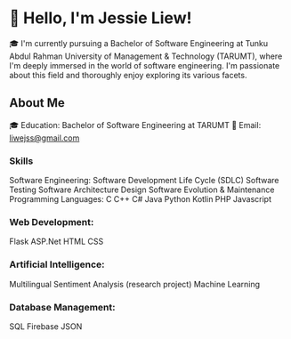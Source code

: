 # 👋 Hello, I'm Jessie Liew!
🎓 I'm currently pursuing a Bachelor of Software Engineering at Tunku Abdul Rahman University of Management & Technology (TARUMT), where I'm deeply immersed in the world of software engineering. I'm passionate about this field and thoroughly enjoy exploring its various facets.

## About Me
🎓 Education: Bachelor of Software Engineering at TARUMT
📧 Email: liwejss@gmail.com

### Skills
Software Engineering:
Software Development Life Cycle (SDLC)
Software Testing
Software Architecture Design
Software Evolution & Maintenance
Programming Languages:
C
C++
C#
Java
Python
Kotlin
PHP
Javascript

### Web Development:
Flask
ASP.Net
HTML
CSS

### Artificial Intelligence:
Multilingual Sentiment Analysis (research project)
Machine Learning

### Database Management:
SQL
Firebase
JSON
